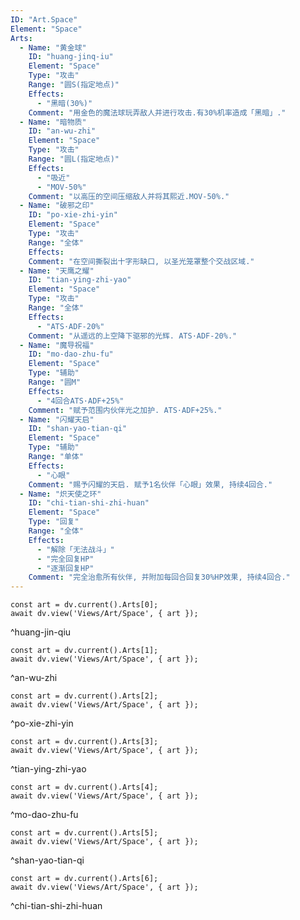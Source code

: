 ```yaml
---
ID: "Art.Space"
Element: "Space"
Arts:
  - Name: "黄金球"
    ID: "huang-jinq-iu"
    Element: "Space"
    Type: "攻击"
    Range: "圆S(指定地点)"
    Effects:
      - "黑暗(30%)"
    Comment: "用金色的魔法球玩弄敌人并进行攻击.有30%机率造成「黑暗」."
  - Name: "暗物质"
    ID: "an-wu-zhi"
    Element: "Space"
    Type: "攻击"
    Range: "圆L(指定地点)"
    Effects:
      - "吸近"
      - "MOV-50%"
    Comment: "以高压的空间压缩敌人并将其熙近.MOV-50%."
  - Name: "破邪之印"
    ID: "po-xie-zhi-yin"
    Element: "Space"
    Type: "攻击"
    Range: "全体"
    Effects:
    Comment: "在空间撕裂出十字形缺口, 以圣光笼罩整个交战区域."
  - Name: "天鹰之耀"
    ID: "tian-ying-zhi-yao"
    Element: "Space"
    Type: "攻击"
    Range: "全体"
    Effects:
      - "ATS·ADF-20%"
    Comment: "从遥远的上空降下驱邪的光辉. ATS·ADF-20%."
  - Name: "魔导祝福"
    ID: "mo-dao-zhu-fu"
    Element: "Space"
    Type: "辅助"
    Range: "圆M"
    Effects:
      - "4回合ATS·ADF+25%"
    Comment: "赋予范围内伙伴光之加护. ATS·ADF+25%."
  - Name: "闪耀天启"
    ID: "shan-yao-tian-qi"
    Element: "Space"
    Type: "辅助"
    Range: "单体"
    Effects:
      - "心眼"
    Comment: "赐予闪耀的天启. 赋予1名伙伴「心眼」效果, 持续4回合."
  - Name: "炽天使之环"
    ID: "chi-tian-shi-zhi-huan"
    Element: "Space"
    Type: "回复"
    Range: "全体"
    Effects:
      - "解除「无法战斗」"
      - "完全回复HP"
      - "逐渐回复HP"
    Comment: "完全治愈所有伙伴, 并附加每回合回复30%HP效果, 持续4回合."
---
```

```dataviewjs
const art = dv.current().Arts[0];
await dv.view('Views/Art/Space', { art });
```
^huang-jin-qiu

```dataviewjs
const art = dv.current().Arts[1];
await dv.view('Views/Art/Space', { art });
```
^an-wu-zhi

```dataviewjs
const art = dv.current().Arts[2];
await dv.view('Views/Art/Space', { art });
```
^po-xie-zhi-yin

```dataviewjs
const art = dv.current().Arts[3];
await dv.view('Views/Art/Space', { art });
```
^tian-ying-zhi-yao

```dataviewjs
const art = dv.current().Arts[4];
await dv.view('Views/Art/Space', { art });
```
^mo-dao-zhu-fu

```dataviewjs
const art = dv.current().Arts[5];
await dv.view('Views/Art/Space', { art });
```
^shan-yao-tian-qi

```dataviewjs
const art = dv.current().Arts[6];
await dv.view('Views/Art/Space', { art });
```
^chi-tian-shi-zhi-huan